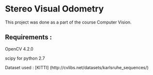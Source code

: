 # Stereo Visual Odometry
This project was done as a part of the course Computer Vision.<br />

<h2> Requirements : </h2>

<p> OpenCV 4.2.0</p>
<p> scipy for python 2.7</p>
<p> Dataset used : [KITTI] (http://cvlibs.net/datasets/karlsruhe_sequences/)</p>

